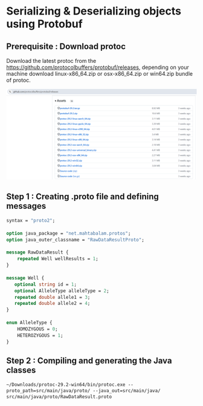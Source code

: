 # Serializing & Deserializing objects using Protobuf

## Prerequisite : Download protoc
Download the latest protoc from the https://github.com/protocolbuffers/protobuf/releases, depending on your machine download linux-x86_64.zip or osx-x86_64.zip
 or win64.zip bundle of protoc.

!["Protobuf releases at Github"](images/github-protoc-releases.png?raw=true)

## Step 1 : Creating .proto file and defining messages
```proto
syntax = "proto2";

option java_package = "net.mahtabalam.protos";
option java_outer_classname = "RawDataResultProto";

message RawDataResult {
    repeated Well wellResults = 1;
}

message Well {
   optional string id = 1;
   optional AlleleType alleleType = 2;
   repeated double allele1 = 3;
   repeated double allele2 = 4;
}

enum AlleleType {
    HOMOZYGOUS = 0;
    HETEROZYGOUS = 1;
}
```

## Step 2 : Compiling and generating the Java classes
```
~/Downloads/protoc-29.2-win64/bin/protoc.exe --proto_path=src/main/java/proto/ --java_out=src/main/java/ src/main/java/proto/RawDataResult.proto
```

